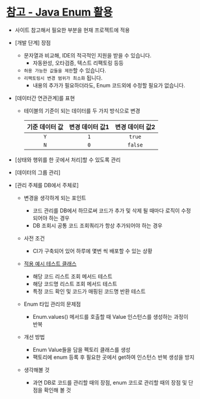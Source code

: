 # [참고 - Java Enum 활용](https://woowabros.github.io/tools/2017/07/10/java-enum-uses.html)
- 사이트 참고해서 필요한 부분을 현재 프로젝트에 적용

- [개발 단계] 장점
    - 문자열과 비교해, IDE의 적극적인 지원을 받을 수 있습니다.
        - 자동완성, 오타검증, 텍스트 리팩토링 등등
    - `허용 가능한 값들을 제한`할 수 있습니다.
    - `리팩토링시 변경 범위가 최소화` 됩니다.
        - 내용의 추가가 필요하더라도, Enum 코드외에 수정할 필요가 없습니다.

- [데이터간 연관관계]를 표현
    - 테이블의 기준이 되는 데이터를 두 가지 방식으로 변경

        |기준 데이터 값|변경 데이터 값1|변경 데이터 값2|
        |:---:|:---:|:---:|
        |`Y`|`1`|`true`|
        |`N`|`0`|`false`|

- [상태와 행위를 한 곳에서 처리]할 수 있도록 관리
- [데이터의 그룹 관리]
  
- [관리 주체를 DB에서 주체로]
    - 변경을 생각하게 되는 포인트
        - 코드 관리를 DB에서 하므로써 코드가 추가 및 삭제 될 때마다 로직이 수정되어야 하는 경우
        - DB 조회시 공통 코드 조회쿼리가 항상 추가되어야 하는 경우
    - 사전 조건
        - CI가 구축되어 있어 하루에 몇번 씩 배포할 수 있는 상황
    - [적용 예시 테스트 클래스](/src/test/java/kr/seok/hospital/domain/enums/HospitalCategoryTest.java)
        - 해당 코드 리스트 조회 메서드 테스트
        - 해당 코드명 리스트 조회 메서드 테스트
        - 특정 코드 확인 및 코드가 매핑된 코드명 반환 테스트
    - Enum 타입 관리의 문제점
        - Enum.values() 메서드를 호출할 때 Value 인스턴스를 생성하는 과정이 반복
    - 개선 방법
        - Enum Value들을 담을 펙토리 클래스를 생성
        - 팩토리에 enum 등록 후 필요한 곳에서 get하여 인스턴스 반복 생성을 방지

    - 생각해볼 것
        - 과연 DB로 코드를 관리할 때의 장점, enum 코드로 관리할 때의 장점 및 단점을 확인해 볼 것
